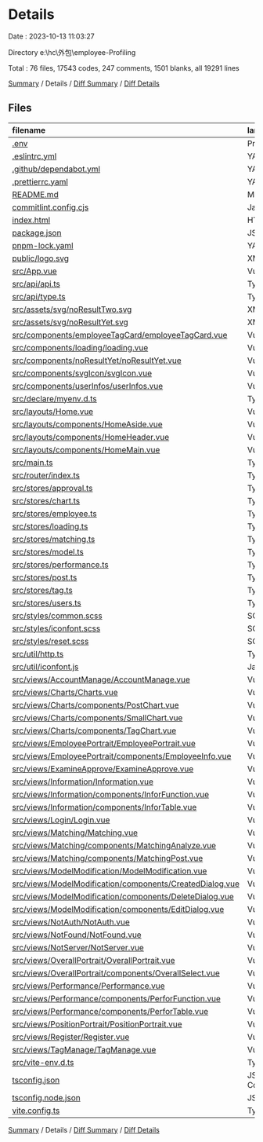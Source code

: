 # Details

Date : 2023-10-13 11:03:27

Directory e:\\hc\\外包\\employee-Profiling

Total : 76 files, 17543 codes, 247 comments, 1501 blanks, all 19291 lines

[Summary](results.md) / Details / [Diff Summary](diff.md) / [Diff Details](diff-details.md)

## Files

| filename                                                                                                              | language           |  code | comment | blank | total |
| :-------------------------------------------------------------------------------------------------------------------- | :----------------- | ----: | ------: | ----: | ----: |
| [.env](/.env)                                                                                                         | Properties         |     5 |       0 |     0 |     5 |
| [.eslintrc.yml](/.eslintrc.yml)                                                                                       | YAML               |    30 |       0 |     1 |    31 |
| [.github/dependabot.yml](/.github/dependabot.yml)                                                                     | YAML               |     9 |       0 |     1 |    10 |
| [.prettierrc.yaml](/.prettierrc.yaml)                                                                                 | YAML               |    17 |       0 |     1 |    18 |
| [README.md](/README.md)                                                                                               | Markdown           |    13 |       0 |     8 |    21 |
| [commitlint.config.cjs](/commitlint.config.cjs)                                                                       | JavaScript         |     6 |       4 |     1 |    11 |
| [index.html](/index.html)                                                                                             | HTML               |    13 |       0 |     1 |    14 |
| [package.json](/package.json)                                                                                         | JSON               |    82 |       0 |     1 |    83 |
| [pnpm-lock.yaml](/pnpm-lock.yaml)                                                                                     | YAML               | 5,633 |       0 |   868 | 6,501 |
| [public/logo.svg](/public/logo.svg)                                                                                   | XML                | 2,214 |       0 |     1 | 2,215 |
| [src/App.vue](/src/App.vue)                                                                                           | Vue                |    23 |       0 |     4 |    27 |
| [src/api/api.ts](/src/api/api.ts)                                                                                     | TypeScript         |   187 |      82 |     9 |   278 |
| [src/api/type.ts](/src/api/type.ts)                                                                                   | TypeScript         |   197 |       0 |    14 |   211 |
| [src/assets/svg/noResultTwo.svg](/src/assets/svg/noResultTwo.svg)                                                     | XML                |     1 |       0 |     0 |     1 |
| [src/assets/svg/noResultYet.svg](/src/assets/svg/noResultYet.svg)                                                     | XML                |     1 |       0 |     0 |     1 |
| [src/components/employeeTagCard/employeeTagCard.vue](/src/components/employeeTagCard/employeeTagCard.vue)             | Vue                |    38 |       0 |     3 |    41 |
| [src/components/loading/loading.vue](/src/components/loading/loading.vue)                                             | Vue                |    69 |       0 |     4 |    73 |
| [src/components/noResultYet/noResultYet.vue](/src/components/noResultYet/noResultYet.vue)                             | Vue                |    32 |       0 |     3 |    35 |
| [src/components/svgIcon/svgIcon.vue](/src/components/svgIcon/svgIcon.vue)                                             | Vue                |    35 |       0 |     3 |    38 |
| [src/components/userInfos/userInfos.vue](/src/components/userInfos/userInfos.vue)                                     | Vue                |   168 |      29 |    13 |   210 |
| [src/declare/myenv.d.ts](/src/declare/myenv.d.ts)                                                                     | TypeScript         |     9 |       0 |     2 |    11 |
| [src/layouts/Home.vue](/src/layouts/Home.vue)                                                                         | Vue                |    39 |       1 |     3 |    43 |
| [src/layouts/components/HomeAside.vue](/src/layouts/components/HomeAside.vue)                                         | Vue                |   144 |       6 |    13 |   163 |
| [src/layouts/components/HomeHeader.vue](/src/layouts/components/HomeHeader.vue)                                       | Vue                |    94 |       0 |     5 |    99 |
| [src/layouts/components/HomeMain.vue](/src/layouts/components/HomeMain.vue)                                           | Vue                |     7 |       0 |     3 |    10 |
| [src/main.ts](/src/main.ts)                                                                                           | TypeScript         |    25 |       0 |     8 |    33 |
| [src/router/index.ts](/src/router/index.ts)                                                                           | TypeScript         |   407 |      13 |    13 |   433 |
| [src/stores/approval.ts](/src/stores/approval.ts)                                                                     | TypeScript         |    57 |      22 |     9 |    88 |
| [src/stores/chart.ts](/src/stores/chart.ts)                                                                           | TypeScript         |    54 |       2 |     7 |    63 |
| [src/stores/employee.ts](/src/stores/employee.ts)                                                                     | TypeScript         |   471 |       4 |    25 |   500 |
| [src/stores/loading.ts](/src/stores/loading.ts)                                                                       | TypeScript         |     9 |       1 |     5 |    15 |
| [src/stores/matching.ts](/src/stores/matching.ts)                                                                     | TypeScript         |    66 |       4 |    10 |    80 |
| [src/stores/model.ts](/src/stores/model.ts)                                                                           | TypeScript         |   372 |      31 |    10 |   413 |
| [src/stores/performance.ts](/src/stores/performance.ts)                                                               | TypeScript         |    40 |      10 |     7 |    57 |
| [src/stores/post.ts](/src/stores/post.ts)                                                                             | TypeScript         |    50 |       0 |     7 |    57 |
| [src/stores/tag.ts](/src/stores/tag.ts)                                                                               | TypeScript         |    17 |       0 |     5 |    22 |
| [src/stores/users.ts](/src/stores/users.ts)                                                                           | TypeScript         |    47 |       0 |     9 |    56 |
| [src/styles/common.scss](/src/styles/common.scss)                                                                     | SCSS               |    30 |       1 |     5 |    36 |
| [src/styles/iconfont.scss](/src/styles/iconfont.scss)                                                                 | SCSS               |    47 |       0 |    14 |    61 |
| [src/styles/reset.scss](/src/styles/reset.scss)                                                                       | SCSS               |   201 |      11 |    38 |   250 |
| [src/util/http.ts](/src/util/http.ts)                                                                                 | TypeScript         |    88 |       2 |     8 |    98 |
| [src/util/iconfont.js](/src/util/iconfont.js)                                                                         | JavaScript         |     1 |       0 |     0 |     1 |
| [src/views/AccountManage/AccountManage.vue](/src/views/AccountManage/AccountManage.vue)                               | Vue                |   193 |       0 |    20 |   213 |
| [src/views/Charts/Charts.vue](/src/views/Charts/Charts.vue)                                                           | Vue                |    77 |       0 |     4 |    81 |
| [src/views/Charts/components/PostChart.vue](/src/views/Charts/components/PostChart.vue)                               | Vue                |   156 |       0 |    12 |   168 |
| [src/views/Charts/components/SmallChart.vue](/src/views/Charts/components/SmallChart.vue)                             | Vue                |    83 |       0 |     5 |    88 |
| [src/views/Charts/components/TagChart.vue](/src/views/Charts/components/TagChart.vue)                                 | Vue                |   129 |       0 |    13 |   142 |
| [src/views/EmployeePortrait/EmployeePortrait.vue](/src/views/EmployeePortrait/EmployeePortrait.vue)                   | Vue                |   190 |       0 |    13 |   203 |
| [src/views/EmployeePortrait/components/EmployeeInfo.vue](/src/views/EmployeePortrait/components/EmployeeInfo.vue)     | Vue                |   374 |       0 |    12 |   386 |
| [src/views/ExamineApprove/ExamineApprove.vue](/src/views/ExamineApprove/ExamineApprove.vue)                           | Vue                |   104 |       0 |     8 |   112 |
| [src/views/Information/Information.vue](/src/views/Information/Information.vue)                                       | Vue                |    33 |       1 |     3 |    37 |
| [src/views/Information/components/InforFunction.vue](/src/views/Information/components/InforFunction.vue)             | Vue                | 1,339 |       1 |    39 | 1,379 |
| [src/views/Information/components/InforTable.vue](/src/views/Information/components/InforTable.vue)                   | Vue                |    64 |       0 |     8 |    72 |
| [src/views/Login/Login.vue](/src/views/Login/Login.vue)                                                               | Vue                |   211 |       1 |    24 |   236 |
| [src/views/Matching/Matching.vue](/src/views/Matching/Matching.vue)                                                   | Vue                |    78 |       1 |     6 |    85 |
| [src/views/Matching/components/MatchingAnalyze.vue](/src/views/Matching/components/MatchingAnalyze.vue)               | Vue                |   423 |       0 |    23 |   446 |
| [src/views/Matching/components/MatchingPost.vue](/src/views/Matching/components/MatchingPost.vue)                     | Vue                |   257 |       0 |    17 |   274 |
| [src/views/ModelModification/ModelModification.vue](/src/views/ModelModification/ModelModification.vue)               | Vue                |   196 |       0 |     6 |   202 |
| [src/views/ModelModification/components/CreatedDialog.vue](/src/views/ModelModification/components/CreatedDialog.vue) | Vue                |   421 |       1 |    10 |   432 |
| [src/views/ModelModification/components/DeleteDialog.vue](/src/views/ModelModification/components/DeleteDialog.vue)   | Vue                |    68 |       0 |     7 |    75 |
| [src/views/ModelModification/components/EditDialog.vue](/src/views/ModelModification/components/EditDialog.vue)       | Vue                |   462 |       1 |    12 |   475 |
| [src/views/NotAuth/NotAuth.vue](/src/views/NotAuth/NotAuth.vue)                                                       | Vue                |    11 |       0 |     3 |    14 |
| [src/views/NotFound/NotFound.vue](/src/views/NotFound/NotFound.vue)                                                   | Vue                |    11 |       0 |     3 |    14 |
| [src/views/NotServer/NotServer.vue](/src/views/NotServer/NotServer.vue)                                               | Vue                |    11 |       0 |     3 |    14 |
| [src/views/OverallPortrait/OverallPortrait.vue](/src/views/OverallPortrait/OverallPortrait.vue)                       | Vue                |   120 |       0 |     6 |   126 |
| [src/views/OverallPortrait/components/OverallSelect.vue](/src/views/OverallPortrait/components/OverallSelect.vue)     | Vue                |   177 |       0 |    11 |   188 |
| [src/views/Performance/Performance.vue](/src/views/Performance/Performance.vue)                                       | Vue                |    33 |       1 |     3 |    37 |
| [src/views/Performance/components/PerforFunction.vue](/src/views/Performance/components/PerforFunction.vue)           | Vue                |   558 |       0 |    30 |   588 |
| [src/views/Performance/components/PerforTable.vue](/src/views/Performance/components/PerforTable.vue)                 | Vue                |    84 |       0 |     8 |    92 |
| [src/views/PositionPortrait/PositionPortrait.vue](/src/views/PositionPortrait/PositionPortrait.vue)                   | Vue                |   157 |       0 |     8 |   165 |
| [src/views/Register/Register.vue](/src/views/Register/Register.vue)                                                   | Vue                |   175 |       1 |    15 |   191 |
| [src/views/TagManage/TagManage.vue](/src/views/TagManage/TagManage.vue)                                               | Vue                |   208 |       0 |    15 |   223 |
| [src/vite-env.d.ts](/src/vite-env.d.ts)                                                                               | TypeScript         |     9 |       1 |     3 |    13 |
| [tsconfig.json](/tsconfig.json)                                                                                       | JSON with Comments |    25 |       7 |     4 |    36 |
| [tsconfig.node.json](/tsconfig.node.json)                                                                             | JSON               |    10 |       0 |     1 |    11 |
| [vite.config.ts](/vite.config.ts)                                                                                     | TypeScript         |    48 |       8 |     4 |    60 |

[Summary](results.md) / Details / [Diff Summary](diff.md) / [Diff Details](diff-details.md)

